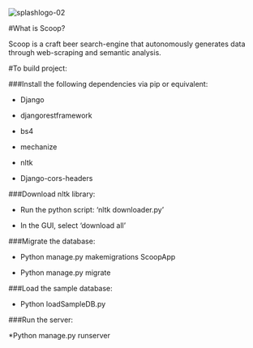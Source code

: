 ![splashlogo-02](https://cloud.githubusercontent.com/assets/17185335/21775764/4a6dbb5c-d68f-11e6-90cc-5cb98d576d22.png)


#What is Scoop?

Scoop is a craft beer search-engine that autonomously generates data through web-scraping and semantic analysis.


#To build project:

###Install the following dependencies via pip or equivalent:


* Django

* djangorestframework

* bs4

* mechanize

* nltk

* Django-cors-headers


###Download nltk library:

* Run the python script: ‘nltk downloader.py’

* In the GUI, select ‘download all’


###Migrate the database:

* Python manage.py makemigrations ScoopApp

* Python manage.py migrate


###Load the sample database:

* Python loadSampleDB.py 


###Run the server:

*Python manage.py runserver
